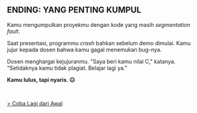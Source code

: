 <h2 align="left">ENDING: YANG PENTING KUMPUL</h2>

<p>
  Kamu mengumpulkan proyekmu dengan kode yang masih <i>segmentation fault</i>.
</p>
<p>
  Saat presentasi, programmu <i>crash</i> bahkan sebelum demo dimulai. Kamu jujur kepada dosen bahwa kamu gagal menemukan bug-nya.
</p>
<p>
  Dosen menghargai kejujuranmu. "Saya beri kamu nilai C," katanya. "Setidaknya kamu tidak plagiat. Belajar lagi ya."
</p>
<p>
  <b>Kamu lulus, tapi nyaris. 😐</b>
</p>
<br>
<p>
  <a href="../README.md#minigame-petualangan-mahasiswa-informatika">
    &gt; Coba Lagi dari Awal
  </a>
</p>